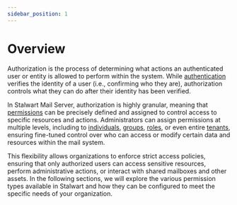 ```yaml
---
sidebar_position: 1
---
```


# Overview

Authorization is the process of determining what actions an authenticated user or entity is allowed to perform within the system. While [authentication](/docs/auth/authentication/overview) verifies the identity of a user (i.e., confirming who they are), authorization controls what they can do after their identity has been verified. 

In Stalwart Mail Server, authorization is highly granular, meaning that [permissions](/docs/auth/authorization/permissions) can be precisely defined and assigned to control access to specific resources and actions. Administrators can assign permissions at multiple levels, including to [individuals](/docs/auth/principals/individual), [groups](/docs/auth/principals/group), [roles](/docs/auth/authorization/roles), or even entire [tenants](/docs/auth/authorization/tenants), ensuring fine-tuned control over who can access or modify certain data and resources within the mail system.

This flexibility allows organizations to enforce strict access policies, ensuring that only authorized users can access sensitive resources, perform administrative actions, or interact with shared mailboxes and other assets. In the following sections, we will explore the various permission types available in Stalwart and how they can be configured to meet the specific needs of your organization.
